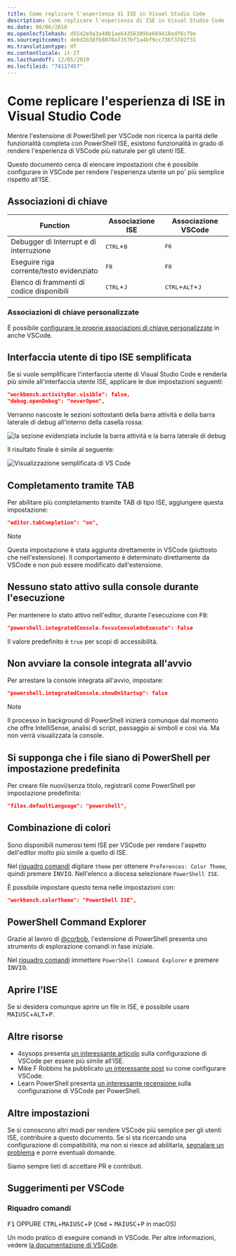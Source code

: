 ```yaml
---
title: Come replicare l'esperienza di ISE in Visual Studio Code
description: Come replicare l'esperienza di ISE in Visual Studio Code
ms.date: 08/06/2018
ms.openlocfilehash: d5542e9a3a48b1ae64356309be669418edf6c79e
ms.sourcegitcommit: debd2b38fb8070a7357bf1a4bf9cc736f3702f31
ms.translationtype: HT
ms.contentlocale: it-IT
ms.lasthandoff: 12/05/2019
ms.locfileid: "74117457"
---
```

# <a name="how-to-replicate-the-ise-experience-in-visual-studio-code"></a>Come replicare l'esperienza di ISE in Visual Studio Code

Mentre l'estensione di PowerShell per VSCode non ricerca la parità delle funzionalità completa con PowerShell ISE, esistono funzionalità in grado di rendere l'esperienza di VSCode più naturale per gli utenti ISE.

Questo documento cerca di elencare impostazioni che è possibile configurare in VSCode per rendere l'esperienza utente un po' più semplice rispetto all'ISE.

## <a name="key-bindings"></a>Associazioni di chiave

| Function                              | Associazione ISE                  | Associazione VSCode                              |
| ----------------                      | -----------                  | --------------                              |
| Debugger di Interrupt e di interruzione          | <kbd>CTRL</kbd>+<kbd>B</kbd> | <kbd>F6</kbd>                               |
| Eseguire riga corrente/testo evidenziato | <kbd>F8</kbd>                | <kbd>F8</kbd>                               |
| Elenco di frammenti di codice disponibili               | <kbd>CTRL</kbd>+<kbd>J</kbd> | <kbd>CTRL</kbd>+<kbd>ALT</kbd>+<kbd>J</kbd> |

### <a name="custom-key-bindings"></a>Associazioni di chiave personalizzate

È possibile [configurare le proprie associazioni di chiave personalizzate](https://code.visualstudio.com/docs/getstarted/keybindings#_custom-keybindings-for-refactorings) in anche VSCode.

## <a name="simplified-ise-like-ui"></a>Interfaccia utente di tipo ISE semplificata

Se si vuole semplificare l'interfaccia utente di Visual Studio Code e renderla più simile all'interfaccia utente ISE, applicare le due impostazioni seguenti:

```json
"workbench.activityBar.visible": false,
"debug.openDebug": "neverOpen",
```

Verranno nascoste le sezioni sottostanti della barra attività e della barra laterale di debug all'interno della casella rossa:

![la sezione evidenziata include la barra attività e la barra laterale di debug](images/How-To-Replicate-the-ISE-Experience-In-VSCode/1-highlighted-sidebar.png)

Il risultato finale è simile al seguente:

![Visualizzazione semplificata di VS Code](images/How-To-Replicate-the-ISE-Experience-In-VSCode/2-simplified-ui.png)

## <a name="tab-completion"></a>Completamento tramite TAB

Per abilitare più completamento tramite TAB di tipo ISE, aggiungere questa impostazione:

```json
"editor.tabCompletion": "on",
```

> [!NOTE]
> Questa impostazione è stata aggiunta direttamente in VSCode (piuttosto che nell'estensione). Il comportamento è determinato direttamente da VSCode e non può essere modificato dall'estensione.

## <a name="no-focus-on-console-when-executing"></a>Nessuno stato attivo sulla console durante l'esecuzione

Per mantenere lo stato attivo nell'editor, durante l'esecuzione con <kbd>F8</kbd>:

```json
"powershell.integratedConsole.focusConsoleOnExecute": false
```

Il valore predefinito è `true` per scopi di accessibilità.

## <a name="dont-start-integrated-console-on-startup"></a>Non avviare la console integrata all'avvio

Per arrestare la console integrata all'avvio, impostare:

```json
"powershell.integratedConsole.showOnStartup": false
```

> [!NOTE]
> Il processo in background di PowerShell inizierà comunque dal momento che offre IntelliSense, analisi di script, passaggio ai simboli e così via. Ma non verrà visualizzata la console.

## <a name="assume-files-are-powershell-by-default"></a>Si supponga che i file siano di PowerShell per impostazione predefinita

Per creare file nuovi/senza titolo, registrarli come PowerShell per impostazione predefinita:

```json
"files.defaultLanguage": "powershell",
```

## <a name="color-scheme"></a>Combinazione di colori

Sono disponibili numerosi temi ISE per VSCode per rendere l'aspetto dell'editor molto più simile a quello di ISE.

Nel [riquadro comandi] digitare `theme` per ottenere `Preferences: Color Theme`, quindi premere <kbd>INVIO</kbd>.
Nell'elenco a discesa selezionare `PowerShell ISE`.

È possibile impostare questo tema nelle impostazioni con:

```json
"workbench.colorTheme": "PowerShell ISE",
```

## <a name="powershell-command-explorer"></a>PowerShell Command Explorer

Grazie al lavoro di [@corbob](https://github.com/corbob), l'estensione di PowerShell presenta uno strumento di esplorazione comandi in fase iniziale.

Nel [riquadro comandi] immettere `PowerShell Command Explorer` e premere <kbd>INVIO</kbd>.

## <a name="open-in-the-ise"></a>Aprire l'ISE

Se si desidera comunque aprire un file in ISE, è possibile usare <kbd>MAIUSC</kbd>+<kbd>ALT</kbd>+<kbd>P</kbd>.

## <a name="other-resources"></a>Altre risorse

- 4sysops presenta [un interessante articolo](https://4sysops.com/archives/make-visual-studio-code-look-and-behave-like-powershell-ise/) sulla configurazione di VSCode per essere più simile all'ISE.
- Mike F Robbins ha pubblicato [un interessante post](https://mikefrobbins.com/2017/08/24/how-to-install-visual-studio-code-and-configure-it-as-a-replacement-for-the-powershell-ise/) su come configurare VSCode.
- Learn PowerShell presenta [un interessante recensione ](https://www.learnpwsh.com/setup-vs-code-for-powershell/) sulla configurazione di VSCode per PowerShell.

## <a name="more-settings"></a>Altre impostazioni

Se si conoscono altri modi per rendere VSCode più semplice per gli utenti ISE, contribuire a questo documento. Se si sta ricercando una configurazione di compatibilità, ma non si riesce ad abilitarla, [segnalare un problema](https://github.com/PowerShell/vscode-powershell/issues/new/choose) e porre eventuali domande.

Siamo sempre lieti di accettare PR e contributi.

## <a name="vscode-tips"></a>Suggerimenti per VSCode

### <a name="command-palette"></a>Riquadro comandi

<kbd>F1</kbd> OPPURE <kbd>CTRL</kbd>+<kbd>MAIUSC</kbd>+<kbd>P</kbd> (<kbd>Cmd</kbd> + <kbd>MAIUSC</kbd>+<kbd>P</kbd> in macOS)

Un modo pratico di eseguire comandi in VSCode.
Per altre informazioni, vedere [la documentazione di VSCode](https://code.visualstudio.com/docs/getstarted/userinterface#_command-palette).

[Riquadro comandi]: #command-palette
